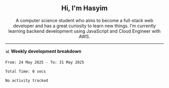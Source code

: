 <h2 align="center">Hi, I'm Hasyim</h2>

<p align="center">A computer science student who aims to become a full-stack web developer and has a great curiosity to learn new things. I’m currently learning backend development using JavaScript and Cloud Engineer with AWS.</p>

---

📊 **Weekly development breakdown**

<!--START_SECTION:waka-->

```txt
From: 24 May 2025 - To: 31 May 2025

Total Time: 0 secs

No activity tracked
```

<!--END_SECTION:waka-->

<!-- - You can reach me on **hasyim11c@gmail.com** -->
